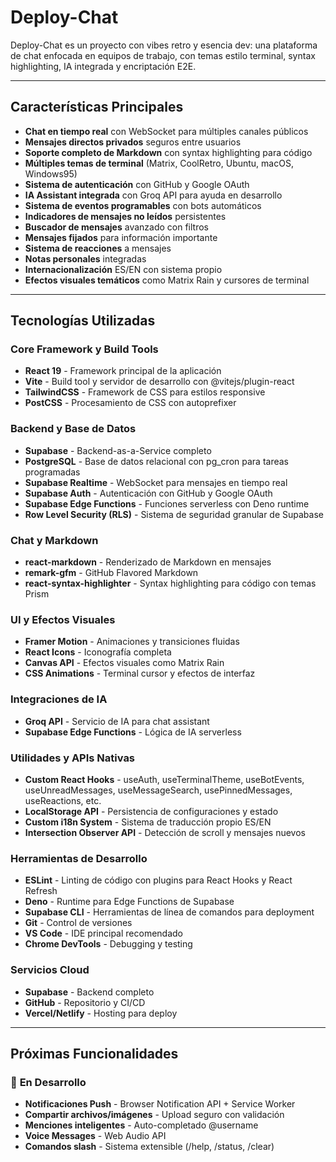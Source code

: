 # Deploy-Chat

Deploy-Chat es un proyecto con vibes retro y esencia dev: una plataforma de chat enfocada en equipos de trabajo, con temas estilo terminal, syntax highlighting, IA integrada y encriptación E2E. 


---


## Características Principales

- **Chat en tiempo real** con WebSocket para múltiples canales públicos
- **Mensajes directos privados** seguros entre usuarios
- **Soporte completo de Markdown** con syntax highlighting para código
- **Múltiples temas de terminal** (Matrix, CoolRetro, Ubuntu, macOS, Windows95)
- **Sistema de autenticación** con GitHub y Google OAuth
- **IA Assistant integrada** con Groq API para ayuda en desarrollo
- **Sistema de eventos programables** con bots automáticos
- **Indicadores de mensajes no leídos** persistentes
- **Buscador de mensajes** avanzado con filtros
- **Mensajes fijados** para información importante
- **Sistema de reacciones** a mensajes
- **Notas personales** integradas
- **Internacionalización** ES/EN con sistema propio
- **Efectos visuales temáticos** como Matrix Rain y cursores de terminal


---


## Tecnologías Utilizadas

### Core Framework y Build Tools
- **React 19** - Framework principal de la aplicación
- **Vite** - Build tool y servidor de desarrollo con @vitejs/plugin-react
- **TailwindCSS** - Framework de CSS para estilos responsive
- **PostCSS** - Procesamiento de CSS con autoprefixer

### Backend y Base de Datos
- **Supabase** - Backend-as-a-Service completo
- **PostgreSQL** - Base de datos relacional con pg_cron para tareas programadas
- **Supabase Realtime** - WebSocket para mensajes en tiempo real
- **Supabase Auth** - Autenticación con GitHub y Google OAuth
- **Supabase Edge Functions** - Funciones serverless con Deno runtime
- **Row Level Security (RLS)** - Sistema de seguridad granular de Supabase

### Chat y Markdown
- **react-markdown** - Renderizado de Markdown en mensajes
- **remark-gfm** - GitHub Flavored Markdown
- **react-syntax-highlighter** - Syntax highlighting para código con temas Prism

### UI y Efectos Visuales
- **Framer Motion** - Animaciones y transiciones fluidas
- **React Icons** - Iconografía completa
- **Canvas API** - Efectos visuales como Matrix Rain
- **CSS Animations** - Terminal cursor y efectos de interfaz

### Integraciones de IA
- **Groq API** - Servicio de IA para chat assistant
- **Supabase Edge Functions** - Lógica de IA serverless

### Utilidades y APIs Nativas
- **Custom React Hooks** - useAuth, useTerminalTheme, useBotEvents, useUnreadMessages, useMessageSearch, usePinnedMessages, useReactions, etc.
- **LocalStorage API** - Persistencia de configuraciones y estado
- **Custom i18n System** - Sistema de traducción propio ES/EN
- **Intersection Observer API** - Detección de scroll y mensajes nuevos

### Herramientas de Desarrollo
- **ESLint** - Linting de código con plugins para React Hooks y React Refresh
- **Deno** - Runtime para Edge Functions de Supabase
- **Supabase CLI** - Herramientas de línea de comandos para deployment
- **Git** - Control de versiones
- **VS Code** - IDE principal recomendado
- **Chrome DevTools** - Debugging y testing

### Servicios Cloud
- **Supabase** - Backend completo
- **GitHub** - Repositorio y CI/CD
- **Vercel/Netlify** - Hosting para deploy

---

## Próximas Funcionalidades

### 🚧 **En Desarrollo**
- **Notificaciones Push** - Browser Notification API + Service Worker
- **Compartir archivos/imágenes** - Upload seguro con validación
- **Menciones inteligentes** - Auto-completado @username
- **Voice Messages** - Web Audio API
- **Comandos slash** - Sistema extensible (/help, /status, /clear)
